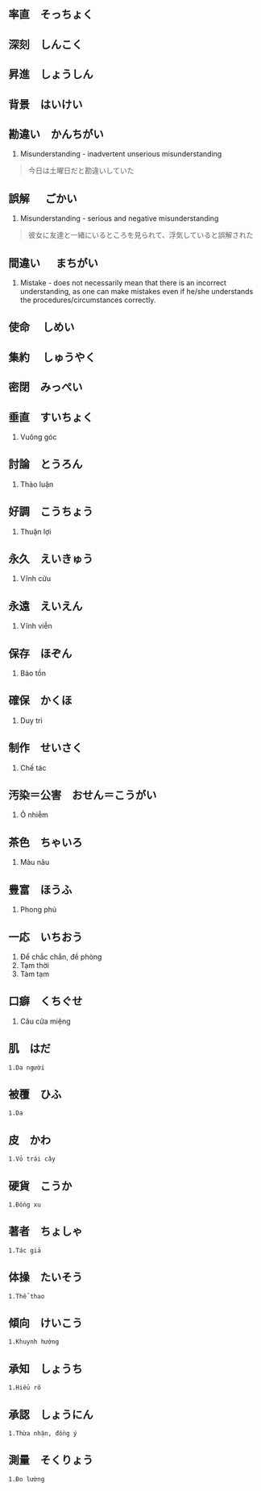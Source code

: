 ## <span class='kanji-title'>率直&emsp;そっちょく

## <span class='kanji-title'>深刻&emsp;しんこく

## <span class='kanji-title'> 昇進&emsp;しょうしん

## <span class='kanji-title'> 背景&emsp;はいけい

## <span class='kanji-title'> 勘違い&emsp;かんちがい

1. <span class='kanji-mean'> Misunderstanding - inadvertent unserious misunderstanding 

> <span class='kanji-usage'> 今日は土曜日だと勘違いしていた  

## <span class='kanji-title'> 誤解 &emsp; ごかい
1. <span class='kanji-mean'> Misunderstanding - serious and negative misunderstanding
> <span class='kanji-usage'> 彼女に友達と一緒にいるところを見られて、浮気していると誤解された  

## <span class='kanji-title'> 間違い &emsp; まちがい
1. <span class='kanji-mean'> Mistake - does not necessarily mean that there is an incorrect understanding, as one can make mistakes even if he/she understands the procedures/circumstances correctly. 

## <span class='kanji-title'> 使命 &emsp;しめい

## <span class='kanji-title'> 集約 &emsp;しゅうやく

## <span class='kanji-title'> 密閉&emsp;みっぺい

## <span class='kanji-title'> 垂直&emsp;すいちょく
1. <span class='kanji-mean'> Vuông góc

## <span class='kanji-title'>討論&emsp;とうろん
1. <span class='kanji-mean'>Thảo luận

## <span class='kanji-title'>好調&emsp;こうちょう
1. <span class='kanji-mean'>Thuận lợi

## <span class='kanji-title'>永久&emsp;えいきゅう
1. <span class='kanji-mean'>Vĩnh cửu

## <span class='kanji-title'>永遠&emsp;えいえん
1. <span class='kanji-mean'> Vĩnh viễn 

## <span class='kanji-title'>保存&emsp;ほぞん
1. <span class='kanji-mean'>Bảo tồn

## <span class='kanji-title'>確保&emsp;かくほ
1. <span class='kanji-mean'> Duy trì

## <span class='kanji-title'>制作&emsp;せいさく
1. <span class='kanji-mean'> Chế tác

## <span class='kanji-title'>汚染＝公害&emsp;おせん＝こうがい
1. <span class='kanji-mean'>Ô nhiễm 

## <span class='kanji-title'>茶色&emsp;ちゃいろ
1. <span class='kanji-mean'>Màu nâu

## <span class='kanji-title'>豊富&emsp;ほうふ
1. <span class='kanji-mean'>Phong phú

## <span class='kanji-title'>一応&emsp;いちおう
1. <span class='kanji-mean'>Để chắc chắn, đề phòng
1. <span class='kanji-mean'>Tạm thời
1. <span class='kanji-mean'>Tàm tạm

## <span class='kanji-title'>口癖&emsp;くちぐせ
1. <span class='kanji-mean'>Câu cửa miệng

## <span class='kanji-title'>肌&emsp;はだ
```
1.Da người
```

## <span class='kanji-title'>被覆&emsp;ひふ
```
1.Da
```

## <span class='kanji-title'>皮&emsp;かわ
```
1.Vỏ trái cây
```

## <span class='kanji-title'>硬貨&emsp;こうか
```
1.Đồng xu
```

## <span class='kanji-title'>著者&emsp;ちょしゃ
```
1.Tác giả
```

## <span class='kanji-title'>体操&emsp;たいそう
```
1.Thể thao
```

## <span class='kanji-title'>傾向&emsp;けいこう
```
1.Khuynh hướng
```

## <span class='kanji-title'>承知&emsp;しょうち
```
1.Hiểu rõ
```

## <span class='kanji-title'>承認&emsp;しょうにん
```
1.Thừa nhận, đồng ý
```

## 測量&emsp;そくりょう
```
1.Đo lường
```

